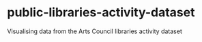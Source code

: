 # public-libraries-activity-dataset
Visualising data from the Arts Council libraries activity dataset
